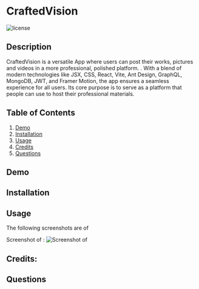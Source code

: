 # CraftedVision

![license](https://img.shields.io/badge/License-MIT-yellowgreen)

## Description
CraftedVision is a versatile App where users can post their works, pictures and videos in a more professional, polished platform. . With a blend of modern technologies like JSX, CSS, React, Vite, Ant Design, GraphQL, MongoDB, JWT, and Framer Motion, the app ensures a seamless experience for all users. Its core purpose is to serve as a platform that people can use to host their professional materials.


## Table of Contents
1. [Demo](#demo)
2. [Installation](#installation)
3. [Usage](#usage)
4. [Credits](#credits)
5. [Questions](#questions)  

## Demo

## Installation


## Usage



The following screenshots are of 

Screenshot of :
![Screenshot of ]()


## Credits:


## Questions


